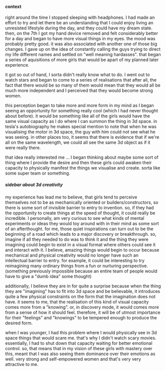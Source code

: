 #### context

right around the time I stopped sleeping with headphones. I had made an effort to try and let there be an understanding that I could enjoy living an unresisted lifestyle during the day, and they could have my dream state. then, on the 7th I got my hand device removed and felt considerably better for a day and began to have more visual things in my eyes. the mood was probably pretty good. it was also associated with another one of those big changes. I gave up on the idea of constantly calling the guys trying to direct my life different names and settled on "well meaning hardasses". that began a series of aquisitions of more girls that would be apart of my planned later experience.

it got so out of hand, I sorta didn't really know what to do. I went out to watch stars and began to come to a series of realisations that after all, the fact that there would be so many of them would mean that they would all be much more independent and I perceived that they would become strong women.

this perception began to take more and more form in my mind as I began seeing an opportunity for something really cool (which I had never thought about before). it would be something like all of the girls would have the same visual capacity as I do where I can summon the thing in 3d space. in tesla's autobiography he makes special mention to note that when he was visualising the motor in 3d space, the guy with him could not see what he was seeing. in other places too, it seems that there is evidence that if we're all on the same wavelength, we could all see the same 3d object as if it were really there.

that idea really interested me ... I began thinking about maybe some sort of thing where I provide the desire and then these girls could awaken their capacity to physically manifest the things we visualise and create. sorta like some super team or something.

##### sidebar about 3d creativity

my experience has lead me to believe, that girls tend to perceive themselves not to be as mechanically oriented or builders/constructors, so there is some sort of invisible barrier to entry to invention. so, if they had the opportunity to create things at the speed of thought, it could really be incredible. I personally, am very curious to see what kinds of mental experiments or ideas they would toy around with in their mind as some sort of an afterthought. for me, those quiet inspirations can turn out to be the beginning of a road which leads to a major discovery or breakthrough. so, imagine if all they needed to do was to think it and the thing they were imagining could begin to exist in a visual format where others could see it and interact with it. I believe, amazing things would begin to occur because mechanical and physical creativity would no longer have such an intellectual barrier to entry. for example, it could be interesting to try reimagining many ordinary things from a fun or nurturing perspective. (something previously impossible because an entire team of people would have to give a "dumb idea" some thought)

additionally, I believe they are in for quite a surprise because when the thing they are "imagining" has to fit into 3d space and be believable, it introduces quite a few physical constraints on the form that the imagination does not have. it seems to me, that the realisation of this kind of visual capacity comes more from a "knowing". or, in discovery mode, it would comes more from a sense of how it should feel. therefore, it will be of utmost importance for their "feelings" and "knowings" to be tempered enough to produce the desired form.

when I was younger, I had this problem where I would physically see in 3d space things that would scare me. that's why I didn't watch scary movies. essentially, I had to shut down that capacity waiting for better emotional control. so, that means that in my vision of these girls with mastery over this, meant that I was also seeing them dominance over their emotions as well. very strong and self-empowered women and that's very very attractive to me.
